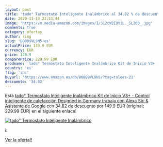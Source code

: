 ```yaml
---
layout: post
title: 'tado° Termostato Inteligente Inalámbrico al 34.82 % de descuento'
date: 2020-11-19 23:53:44
image: 'https://m.media-amazon.com/images/I/312cW2EOViL._SL200_.jpg'
comments: true
category: ofertas
author: ring
slug: 'B08D9VL9N5-es'
actualPrice: 149.9 EUR
currency: EUR
price: 149.9
comparePrice: 229.99 EUR
prodname: 'tado° Termostato Inteligente Inalámbrico Kit de Inicio V3+ - Control inteligente de calefacción  Designed in Germany  trabaja con Alexa  Siri & Asistente de Google'
country: 'es'
flag: '🇪🇸'
buyurl: 'https://www.amazon.es/dp/B08D9VL9N5/?tag=tolees-21'
descuento: '34.82'
---
```


Está [tado° Termostato Inteligente Inalámbrico Kit de Inicio V3+ - Control inteligente de calefacción  Designed in Germany  trabaja con Alexa  Siri & Asistente de Google](https://www.amazon.es/dp/B08D9VL9N5/?tag=tolees-21) con 34.82 de descuento por 149.9 EUR (original: 229.99 EUR) en el siguiente enlace!

[![tado° Termostato Inteligente Inalámbrico](https://m.media-amazon.com/images/I/312cW2EOViL._SL200_.jpg)](https://www.amazon.es/dp/B08D9VL9N5/?tag=tolees-21)

ℹ️:


[Ver la oferta!!](https://www.amazon.es/dp/B08D9VL9N5/?tag=tolees-21)
